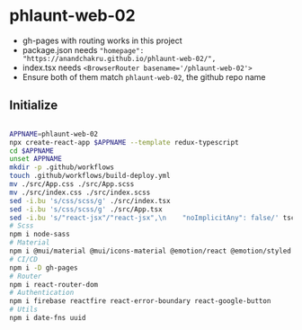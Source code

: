 # phlaunt-web-02

- gh-pages with routing works in this project
- package.json needs `"homepage": "https://anandchakru.github.io/phlaunt-web-02/",`
- index.tsx needs `<BrowserRouter basename='/phlaunt-web-02'>`
- Ensure both of them match `phlaunt-web-02`, the github repo name

## Initialize

```sh

APPNAME=phlaunt-web-02
npx create-react-app $APPNAME --template redux-typescript
cd $APPNAME
unset APPNAME
mkdir -p .github/workflows
touch .github/workflows/build-deploy.yml
mv ./src/App.css ./src/App.scss
mv ./src/index.css ./src/index.scss
sed -i.bu 's/css/scss/g' ./src/index.tsx
sed -i.bu 's/css/scss/g' ./src/App.tsx
sed -i.bu 's/"react-jsx"/"react-jsx",\n    "noImplicitAny": false/' tsconfig.json
# Scss
npm i node-sass
# Material
npm i @mui/material @mui/icons-material @emotion/react @emotion/styled @fontsource/roboto @mui/lab
# CI/CD
npm i -D gh-pages
# Router
npm i react-router-dom
# Authentication
npm i firebase reactfire react-error-boundary react-google-button
# Utils
npm i date-fns uuid

```